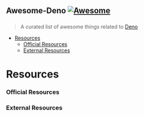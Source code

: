 ## Awesome-Deno [![Awesome](https://cdn.rawgit.com/sindresorhus/awesome/d7305f38d29fed78fa85652e3a63e154dd8e8829/media/badge.svg)](https://github.com/sindresorhus/awesome)

### 

> A curated list of awesome things related to [Deno](https://github.com/ry/deno)

- [Resources](#resources)
    - [Official Resources](#official-resources)
    - [External Resources](#external-resources)

# Resources


### Official Resources


### External Resources

